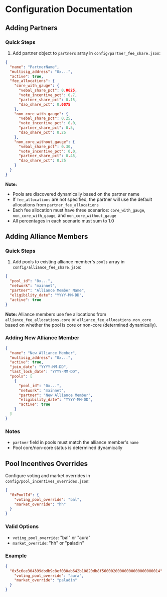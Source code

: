 # Configuration Documentation

## Adding Partners

### Quick Steps

1. Add partner object to `partners` array in `config/partner_fee_share.json`:

```json
{
  "name": "PartnerName",
  "multisig_address": "0x...",
  "active": true,
  "fee_allocations": {
    "core_with_gauge": {
      "vebal_share_pct": 0.0625,
      "vote_incentive_pct": 0.7,
      "partner_share_pct": 0.15,
      "dao_share_pct": 0.0875
    },
    "non_core_with_gauge": {
      "vebal_share_pct": 0.25,
      "vote_incentive_pct": 0.0,
      "partner_share_pct": 0.5,
      "dao_share_pct": 0.25
    },
    "non_core_without_gauge": {
      "vebal_share_pct": 0.30,
      "vote_incentive_pct": 0.0,
      "partner_share_pct": 0.45,
      "dao_share_pct": 0.25
    }
  }
}
```

**Note:**
- Pools are discovered dynamically based on the partner name
- If `fee_allocations` are not specified, the partner will use the default allocations from `partner_fee_allocations`
- Each fee allocation must have three scenarios: `core_with_gauge`, `non_core_with_gauge`, and `non_core_without_gauge`
- All percentages in each scenario must sum to 1.0

## Adding Alliance Members

### Quick Steps

1. Add pools to existing alliance member's `pools` array in `config/alliance_fee_share.json`:

```json
{
  "pool_id": "0x...",
  "network": "mainnet",
  "partner": "Alliance Member Name",
  "eligibility_date": "YYYY-MM-DD",
  "active": true
}
```

**Note:** Alliance members use fee allocations from `alliance_fee_allocations.core` or `alliance_fee_allocations.non_core` based on whether the pool is core or non-core (determined dynamically).

### Adding New Alliance Member

```json
{
  "name": "New Alliance Member",
  "multisig_address": "0x...",
  "active": true,
  "join_date": "YYYY-MM-DD",
  "last_lock_date": "YYYY-MM-DD",
  "pools": [
    {
      "pool_id": "0x...",
      "network": "mainnet",
      "partner": "New Alliance Member",
      "eligibility_date": "YYYY-MM-DD",
      "active": true
    }
  ]
}
```

### Notes

- `partner` field in pools must match the alliance member's `name`
- Pool core/non-core status is determined dynamically

## Pool Incentives Overrides

Configure voting and market overrides in `config/pool_incentives_overrides.json`:

```json
{
  "0xPoolId": {
    "voting_pool_override": "bal",
    "market_override": "hh"
  }
}
```

### Valid Options

- `voting_pool_override`: "bal" or "aura"
- `market_override`: "hh" or "paladin"

### Example

```json
{
  "0x5c6ee304399dbdb9c8ef030ab642b10820db8f56000200000000000000000014": {
    "voting_pool_override": "aura",
    "market_override": "paladin"
  }
}
```